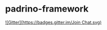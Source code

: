 # padrino-framework
[![Gitter](https://badges.gitter.im/Join Chat.svg)](https://gitter.im/padrino/padrino-framework?utm_source=badge&utm_medium=badge&utm_campaign=pr-badge&utm_content=badge)